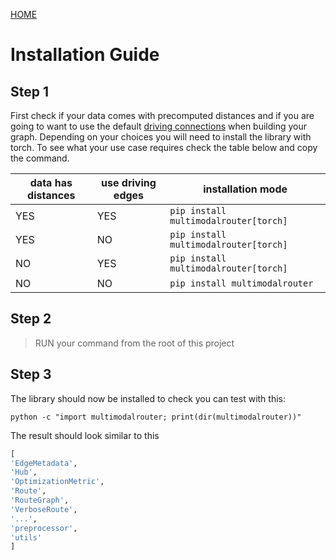 [HOME](../README.md)

# Installation Guide

## Step 1

First check if your data comes with precomputed distances and if you are going to want to use the default [driving connections](./graph.md) when building your graph.
Depending on your choices you will need to install the library with torch. To see what your use case requires check the table below and copy the command.

| data has distances | use driving edges | installation mode                   |
|--------------------|-------------------|-------------------------------------|
|       YES          |        YES        |`pip install multimodalrouter[torch]`|
|       YES          |        NO         |`pip install multimodalrouter[torch]`|
|       NO           |        YES        |`pip install multimodalrouter[torch]`|
|       NO           |        NO         |   `pip install multimodalrouter`    |

## Step 2

> RUN your command from the root of this project

## Step 3

The library should now be installed to check you can test with this:

```text
python -c "import multimodalrouter; print(dir(multimodalrouter))"
```

The result should look similar to this

```python
[
'EdgeMetadata', 
'Hub', 
'OptimizationMetric', 
'Route', 
'RouteGraph', 
'VerboseRoute', 
'...', 
'preprocessor', 
'utils'
]
```


